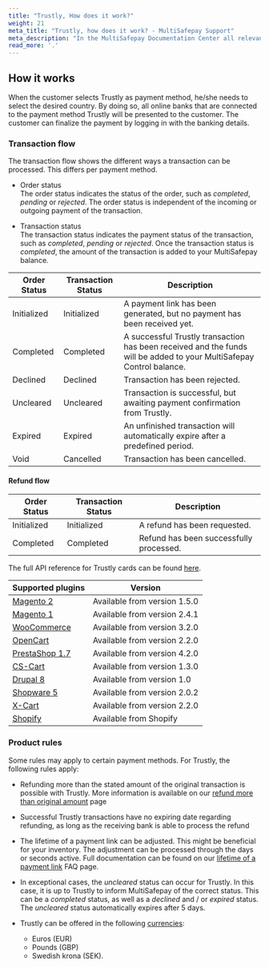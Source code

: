 ```yaml
---
title: "Trustly, How does it work?"
weight: 21
meta_title: "Trustly, how does it work? - MultiSafepay Support"
meta_description: "In the MultiSafepay Documentation Center all relevant information regarding our Plugins and API. As well as Support pages for Payment Method, Tools and General Questions. You can also find the contact details of our Support Team and Integration Team."
read_more: '.'
---
```

## How it works
When the customer selects Trustly as payment method, he/she needs to select the desired country.
By doing so, all online banks that are connected to the payment method Trustly will be presented to the customer.
The customer can finalize the payment by logging in with the banking details.

### Transaction flow
The transaction flow shows the different ways a transaction can be processed. This differs per payment method.

* Order status      
The order status indicates the status of the order, such as _completed_, _pending_ or _rejected_. The order status is independent of the incoming or outgoing payment of the transaction.

* Transaction status       
The transaction status indicates the payment status of the transaction, such as _completed_, _pending_ or _rejected_. Once the transaction status is _completed_, the amount of the transaction is added to your MultiSafepay balance.

| Order Status | Transaction Status | Description                                                                                                                       |
|--------------|------------------|-----------------------------------------------------------------------------------------------------------------------------------|
| Initialized  | Initialized      | A payment link has been generated, but no payment has been received yet.                                                          |
| Completed    | Completed        | A successful Trustly transaction has been received and the funds will be added to your MultiSafepay Control balance.              |
| Declined     | Declined         | Transaction has been rejected.                                                                                                    |
| Uncleared    | Uncleared        | Transaction is successful, but awaiting payment confirmation from Trustly. |
| Expired      | Expired          | An unfinished transaction will automatically expire after a predefined period.                                                    |
| Void         | Cancelled        | Transaction has been cancelled.                                                                                                   |


#### Refund flow

| Order Status   | Transaction Status  | Description                                                                             |
|----------------|-------------------|-----------------------------------------------------------------------------------------|
| Initialized    | Initialized       | A refund has been requested.                                                            |
| Completed      | Completed         | Refund has been successfully processed.                                                 |

The full API reference for Trustly cards can be found [here](/api/#trustly).


| Supported plugins                                                                                                                 | Version                      |
|-----------------------------------------------------------------------------------------------------------------------------------|------------------------------|  
| [Magento 2](/integrations/magento2/)                                                                                                   | Available from version 1.5.0 |  
| [Magento 1](/integrations/magento1/)                                                                                                   | Available from version 2.4.1 |
| [WooCommerce](/integrations/woocommerce/)                                                                                              | Available from version 3.2.0 |
| [OpenCart](/integrations/opencart/)                                                                                                    | Available from version 2.2.0 |
| [PrestaShop 1.7](/integrations/prestashop-1-7/)                                                                                        | Available from version 4.2.0 |
| [CS-Cart](/integrations/cs-cart/)                                                                                                      | Available from version 1.3.0 |
| [Drupal 8](/integrations/drupal8/)                                                                                                     | Available from version 1.0   |
| [Shopware 5](https://store.shopware.com/en/mltis39871819230f/multisafepay-online-payments-free-plugin-with-20-payment-methods.html) | Available from version 2.0.2 |
| [X-Cart](/integrations/x-cart/)                                                                                                        | Available from version 2.2.0 |
| [Shopify](/integrations/shopify/)                                                                                                      | Available from Shopify       |



### Product rules
Some rules may apply to certain payment methods. For Trustly, the following rules apply:

* Refunding more than the stated amount of the original transaction is possible with Trustly. More information is available on our [refund more than original amount](/faq/finance/refund-more-than-original-amount/) page

* Successful Trustly transactions have no expiring date regarding refunding, as long as the receiving bank is able to process the refund

* The lifetime of a payment link can be adjusted. This might be beneficial for your inventory. The adjustment can be processed through the days or seconds active. Full documentation can be found on our [lifetime of a payment link](/faq/api/lifetime-of-a-payment-link/) FAQ page.



* In exceptional cases, the _uncleared_ status can occur for Trustly. In this case, it is up to Trustly to inform MultiSafepay of the correct status. This can be a _completed_ status, as well as a _declined_ and / or _expired_ status. The _uncleared_ status automatically expires after 5 days.

* Trustly can be offered in the following [currencies](/faq/general/which-currencies-are-supported-by-multisafepay/):     
  * Euros (EUR)       
  * Pounds (GBP)       
  * Swedish krona (SEK).
